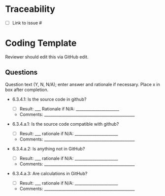 # Traceability
- [ ] Link to issue #

# Coding Template
Reviewer should edit this via GitHub edit.

## Questions

Question text (Y, N, N/A); enter answer and rationale if necessary. Place x in box after completion.
- 6.3.4.1: Is the source code in github? 
  - [ ] Result: ___ Rationale if N/A: ______________________
  - Comments: ______________________________________________

- 6.3.4.a.1: Is the source code compatible with github?
  - [ ] Result: ___ rationale if N/A: ______________________
  - Comments: ______________________________________________

- 6.3.4.a.2: Is anything not in GitHub?
  - [ ] Result: ___ rationale if N/A: ______________________
  - Comments: ______________________________________________

- 6.3.4.a.3: Are calculations in GitHub?
  - [ ] Result: ___ rationale if N/A: ______________________
  - Comments: ______________________________________________

